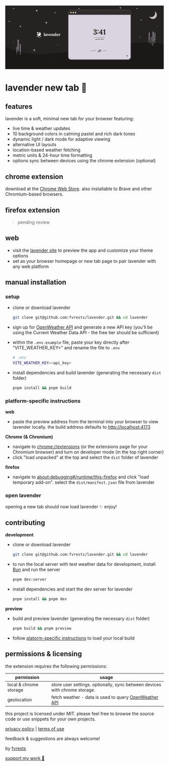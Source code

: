 ![illustration of a starry landscape with a screencap of the lavender app & the lavender logo](./promo/promo-marquee-1400@2x.png)

# lavender new tab 🌙

## features

lavender is a soft, minimal new tab for your browser featuring:

- live time & weather updates
- 10 background colors in calming pastel and rich dark tones
- dynamic light / dark mode for adaptive viewing
- alternative UI layouts
- location-based weather fetching
- metric units & 24-hour time formatting
- options sync between devices using the chrome extension (optional)

## chrome extension

download at the [Chrome Web Store](https://chrome.google.com/webstore/detail/lavender-new-tab/ffobepdbanoiodmfimpmanafepclokbc). also installable to Brave and other Chromium-based browsers.

## firefox extension

> pending review

## web

- visit the [lavender site](https://lavender.fvrests.dev) to preview the app and customize your theme options
- set as your browser homepage or new tab page to pair lavender with any web platform

## manual installation

### setup

- clone or download lavender

  ```sh
  git clone git@github.com:fvrests/lavender.git && cd lavender
  ```

- sign up for [OpenWeather API](https://home.openweathermap.org/users/sign_up) and generate a new API key (you'll be using the Current Weather Data API - the free tier should be sufficient)

- within the `.env.example` file, paste your key directly after "VITE_WEATHER_KEY=" and rename the file to `.env`

  ```sh
  # .env
  VITE_WEATHER_KEY=<api_key>
  ```

- install dependencies and build lavender (generating the necessary `dist` folder)

  ```sh
  pnpm install && pnpm build
  ```

### platform-specific instructions

**web**

- paste the preview address from the terminal into your browser to view lavender locally. the build address defaults to [http://localhost:4173](http://localhost:4173)

**Chrome (& Chromium)**

- navigate to [chrome://extensions](chrome://extensions) (or the extensions page for your Chromium browser) and turn on developer mode (in the top right corner)
- click "load unpacked" at the top and select the `dist` folder of lavender

**firefox**

- navigate to [about:debugging#/runtime/this-firefox](about:debugging#/runtime/this-firefox) and click "load temporary add-on". select the `dist/manifest.json` file from lavender

### open lavender

opening a new tab should now load lavender ✨ enjoy!

## contributing

**development**

- clone or download lavender

  ```sh
  git clone git@github.com:fvrests/lavender.git && cd lavender
  ```

- to run the local server with test weather data for development, install [Bun](https://bun.sh/docs/installation) and run the server

  ```sh
  pnpm dev:server
  ```

- install dependencies and start the dev server for lavender

  ```sh
  pnpm install && pnpm dev
  ```

**preview**

- build and preview lavender (generating the necessary `dist` folder)

  ```sh
  pnpm build && pnpm preview
  ```

- follow [platorm-specific instructions](#platform-specific-instructions) to load your local build

## permissions & licensing

the extension requires the following permissions:

| permission             | usage                                                                                       |
| ---------------------- | ------------------------------------------------------------------------------------------- |
| local & chrome storage | store user settings. optionally, sync between devices with chrome storage.                  |
| geolocation            | fetch weather - data is used to query [OpenWeather API](https://openweathermap.org/find?q=) |

this project is licensed under MIT. please feel free to browse the source code or use snippets for your own projects.

[privacy policy](https://github.com/fvrests/lavender/blob/main/privacy-policy.md) | [terms of use](https://github.com/fvrests/lavender/blob/main/terms-of-use.md)

feedback & suggestions are always welcome!

by [fvrests](https://fvrests.dev)

[support my work 💛](https://ko-fi.com/fvrests)
